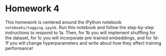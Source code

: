 # Homework 4

This homework is centered around the iPython notebook `notebooks/tagging.ipynb`. Run this notebook and follow the step-by-step instructions to respond to 1a. Then, for 1b you will implement shuffling for the dataset, for 1c you will incorporate pre-trained embeddings, and for 1d-1f you will change hyperparameters and write about how they affect training performance!